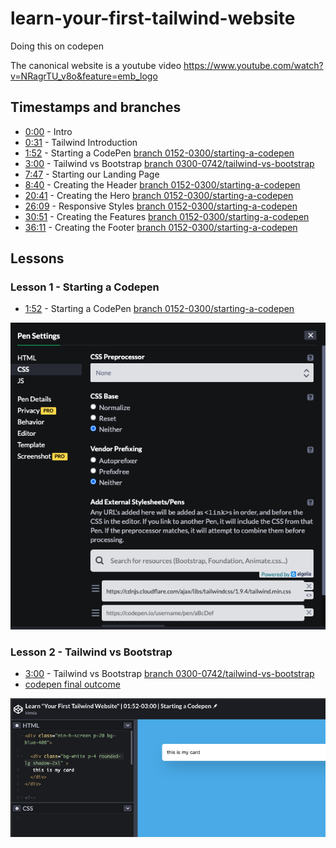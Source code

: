 # learn-your-first-tailwind-website
Doing this on codepen

The canonical website is a youtube video https://www.youtube.com/watch?v=NRagrTU_v8o&feature=emb_logo

## Timestamps and branches

- [0:00](https://www.youtube.com/watch?v=NRagrTU_v8o&feature=emb_logo) - Intro
- [0:31](https://youtu.be/NRagrTU_v8o?t=31) - Tailwind Introduction
- [1:52](https://youtu.be/NRagrTU_v8o?t=112) - Starting a CodePen [branch 0152-0300/starting-a-codepen](https://github.com/simkimsia/learn-your-first-tailwind-website/tree/0152-3000/starting-a-codepen)
- [3:00](https://youtu.be/NRagrTU_v8o?t=180) - Tailwind vs Bootstrap [branch 0300-0742/tailwind-vs-bootstrap](https://github.com/simkimsia/learn-your-first-tailwind-website/tree/0300-0742/tailwind-vs-bootstrap)
- [7:47](https://youtu.be/NRagrTU_v8o?t=467) - Starting our Landing Page
- [8:40](https://youtu.be/NRagrTU_v8o?t=520) - Creating the Header [branch 0152-0300/starting-a-codepen]()
- [20:41](https://youtu.be/NRagrTU_v8o?t=1241) - Creating the Hero [branch 0152-0300/starting-a-codepen]()
- [26:09](https://youtu.be/NRagrTU_v8o?t=1569) - Responsive Styles [branch 0152-0300/starting-a-codepen]()
- [30:51](https://youtu.be/NRagrTU_v8o?t=1851) - Creating the Features [branch 0152-0300/starting-a-codepen]()
- [36:11](https://youtu.be/NRagrTU_v8o?t=2171) - Creating the Footer [branch 0152-0300/starting-a-codepen]()

## Lessons

### Lesson 1 - Starting a Codepen

- [1:52](https://youtu.be/NRagrTU_v8o?t=112) - Starting a CodePen [branch 0152-0300/starting-a-codepen]()

![image-20201025143429280](README.assets/image-20201025143429280.png)

### Lesson 2 - Tailwind vs Bootstrap

- [3:00](https://youtu.be/NRagrTU_v8o?t=180) - Tailwind vs Bootstrap [branch 0300-0742/tailwind-vs-bootstrap](https://github.com/simkimsia/learn-your-first-tailwind-website/tree/0300-0742/tailwind-vs-bootstrap)
- [codepen final outcome](https://codepen.io/kimstacks/pen/JjKKoKj)

![image-20201025145028921](README.assets/image-20201025145028921.png)

